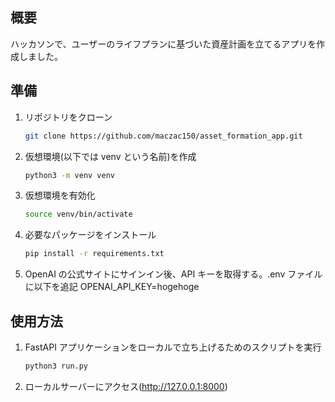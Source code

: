 ## 概要

ハッカソンで、ユーザーのライフプランに基づいた資産計画を立てるアプリを作成しました。

## 準備

1. リポジトリをクローン
   ```bash
   git clone https://github.com/maczac150/asset_formation_app.git
   ```
2. 仮想環境(以下では venv という名前)を作成
   ```bash
   python3 -m venv venv
   ```
3. 仮想環境を有効化
   ```bash
   source venv/bin/activate
   ```
4. 必要なパッケージをインストール
   ```bash
   pip install -r requirements.txt
   ```
5. OpenAI の公式サイトにサインイン後、API キーを取得する。.env ファイルに以下を追記
   OPENAI_API_KEY=hogehoge

## 使用方法

1. FastAPI アプリケーションをローカルで立ち上げるためのスクリプトを実行
   ```bash
   python3 run.py
   ```
2. ローカルサーバーにアクセス(http://127.0.0.1:8000)
